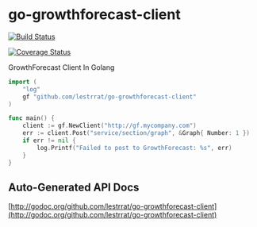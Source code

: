 go-growthforecast-client
========================

[![Build Status](https://travis-ci.org/lestrrat/go-growthforecast-client.png)](https://travis-ci.org/lestrrat/go-growthforecast-client)

[![Coverage Status](https://coveralls.io/repos/lestrrat/go-growthforecast-client/badge.png?branch=HEAD)](https://coveralls.io/r/lestrrat/go-growthforecast-client?branch=HEAD)

GrowthForecast Client In Golang

```go
import (
    "log"
    gf "github.com/lestrrat/go-growthforecast-client"
)

func main() {
    client := gf.NewClient("http://gf.mycompany.com")
    err := client.Post("service/section/graph", &Graph{ Number: 1 })
    if err != nil {
        log.Printf("Failed to post to GrowthForecast: %s", err)
    }
}
```

## Auto-Generated API Docs

[http://godoc.org/github.com/lestrrat/go-growthforecast-client](http://godoc.org/github.com/lestrrat/go-growthforecast-client)
